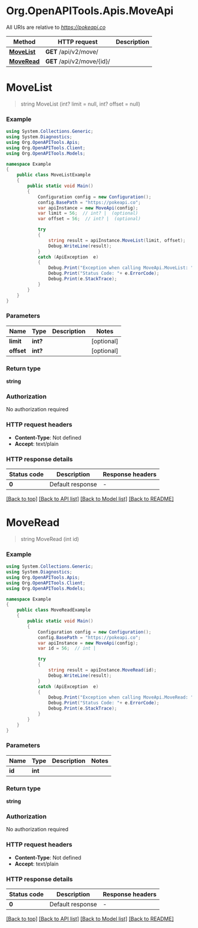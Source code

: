 # Org.OpenAPITools.Apis.MoveApi

All URIs are relative to *https://pokeapi.co*

Method | HTTP request | Description
------------- | ------------- | -------------
[**MoveList**](MoveApi.md#movelist) | **GET** /api/v2/move/ | 
[**MoveRead**](MoveApi.md#moveread) | **GET** /api/v2/move/{id}/ | 


<a name="movelist"></a>
# **MoveList**
> string MoveList (int? limit = null, int? offset = null)



### Example
```csharp
using System.Collections.Generic;
using System.Diagnostics;
using Org.OpenAPITools.Apis;
using Org.OpenAPITools.Client;
using Org.OpenAPITools.Models;

namespace Example
{
    public class MoveListExample
    {
        public static void Main()
        {
            Configuration config = new Configuration();
            config.BasePath = "https://pokeapi.co";
            var apiInstance = new MoveApi(config);
            var limit = 56;  // int? |  (optional) 
            var offset = 56;  // int? |  (optional) 

            try
            {
                string result = apiInstance.MoveList(limit, offset);
                Debug.WriteLine(result);
            }
            catch (ApiException  e)
            {
                Debug.Print("Exception when calling MoveApi.MoveList: " + e.Message );
                Debug.Print("Status Code: "+ e.ErrorCode);
                Debug.Print(e.StackTrace);
            }
        }
    }
}
```

### Parameters

Name | Type | Description  | Notes
------------- | ------------- | ------------- | -------------
 **limit** | **int?**|  | [optional] 
 **offset** | **int?**|  | [optional] 

### Return type

**string**

### Authorization

No authorization required

### HTTP request headers

 - **Content-Type**: Not defined
 - **Accept**: text/plain


### HTTP response details
| Status code | Description | Response headers |
|-------------|-------------|------------------|
| **0** | Default response |  -  |

[[Back to top]](#) [[Back to API list]](../README.md#documentation-for-api-endpoints) [[Back to Model list]](../README.md#documentation-for-models) [[Back to README]](../README.md)

<a name="moveread"></a>
# **MoveRead**
> string MoveRead (int id)



### Example
```csharp
using System.Collections.Generic;
using System.Diagnostics;
using Org.OpenAPITools.Apis;
using Org.OpenAPITools.Client;
using Org.OpenAPITools.Models;

namespace Example
{
    public class MoveReadExample
    {
        public static void Main()
        {
            Configuration config = new Configuration();
            config.BasePath = "https://pokeapi.co";
            var apiInstance = new MoveApi(config);
            var id = 56;  // int | 

            try
            {
                string result = apiInstance.MoveRead(id);
                Debug.WriteLine(result);
            }
            catch (ApiException  e)
            {
                Debug.Print("Exception when calling MoveApi.MoveRead: " + e.Message );
                Debug.Print("Status Code: "+ e.ErrorCode);
                Debug.Print(e.StackTrace);
            }
        }
    }
}
```

### Parameters

Name | Type | Description  | Notes
------------- | ------------- | ------------- | -------------
 **id** | **int**|  | 

### Return type

**string**

### Authorization

No authorization required

### HTTP request headers

 - **Content-Type**: Not defined
 - **Accept**: text/plain


### HTTP response details
| Status code | Description | Response headers |
|-------------|-------------|------------------|
| **0** | Default response |  -  |

[[Back to top]](#) [[Back to API list]](../README.md#documentation-for-api-endpoints) [[Back to Model list]](../README.md#documentation-for-models) [[Back to README]](../README.md)

